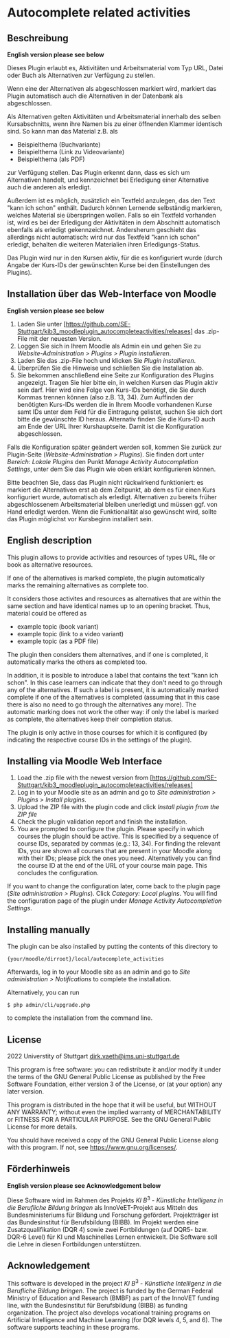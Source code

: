 # Autocomplete related activities #

## Beschreibung
**English version please see below**

Dieses Plugin erlaubt es, Aktivitäten und Arbeitsmaterial vom Typ URL, Datei oder Buch als Alternativen zur Verfügung zu stellen. 

Wenn eine der Alternativen als abgeschlossen markiert wird, markiert das Plugin automatisch auch die Alternativen in der Datenbank als abgeschlossen. 

Als Alternativen gelten Aktivitäten und Arbeitsmaterial innerhalb des selben Kursabschnitts, wenn ihre Namen  bis zu einer öffnenden Klammer identisch sind. So kann man das Material z.B. als 

* Beispielthema (Buchvariante)
* Beispielthema (Link zu Videovariante)
* Beispielthema (als PDF)

zur Verfügung stellen. Das Plugin erkennt dann, dass es sich um Alternativen handelt, und kennzeichnet bei Erledigung einer Alternative auch die anderen als erledigt. 

Außerdem ist es möglich, zusätzlich ein Textfeld anzulegen, das den Text "kann ich schon" enthält. Dadurch können Lernende selbständig markieren, welches Material sie überspringen wollen. Falls so ein Textfeld vorhanden ist, wird es bei der Erledigung der Aktivitäten in dem Abschnitt automatisch ebenfalls als erledigt gekennzeichnet. Andersherum geschieht das allerdings nicht automatisch: wird nur das Textfeld "kann ich schon" erledigt, behalten die weiteren Materialien ihren Erledigungs-Status. 

Das Plugin wird nur in den Kursen aktiv, für die es konfiguriert wurde (durch Angabe der Kurs-IDs der gewünschten Kurse bei den Einstellungen des Plugins).

## Installation über das Web-Interface von Moodle
**English version please see below**

1. Laden Sie unter [https://github.com/SE-Stuttgart/kib3_moodleplugin_autocompleteactivities/releases] das .zip-File mit der neuesten Version.
2. Loggen Sie sich in Ihrem Moodle als Admin ein und gehen Sie zu _Website-Administration > Plugins > Plugin installieren_. 
3. Laden Sie das .zip-File hoch und klicken Sie _Plugin installieren_.
4. Überprüfen Sie die Hinweise und schließen Sie die Installation ab.
5. Sie bekommen anschließend eine Seite zur Konfiguration des Plugins angezeigt. Tragen Sie hier bitte ein, in welchen Kursen das Plugin aktiv sein darf. Hier wird eine Folge von Kurs-IDs benötigt, die Sie durch Kommas trennen können (also z.B. 13, 34). Zum Auffinden der benötigten Kurs-IDs werden die in Ihrem Moodle vorhandenen Kurse samt IDs unter dem Feld für die Eintragung gelistet, suchen Sie sich dort bitte die gewünschte ID heraus. Alternativ finden Sie die Kurs-ID auch am Ende der URL Ihrer Kurshauptseite. Damit ist die Konfiguration abgeschlossen.

Falls die Konfiguration später geändert werden soll, kommen Sie zurück zur Plugin-Seite (_Website-Administration > Plugins_). Sie finden dort unter _Bereich: Lokale Plugins_ den Punkt _Manage Activity Autocompletion Settings_, unter dem Sie das Plugin wie oben erklärt konfigurieren können.

Bitte beachten Sie, dass das Plugin nicht rückwirkend funktioniert: es markiert die Alternativen erst ab dem Zeitpunkt, ab dem es für einen Kurs konfiguriert wurde, automatisch als erledigt. Alternativen zu bereits früher abgeschlossenem Arbeitsmaterial bleiben unerledigt und müssen ggf. von Hand erledigt werden. Wenn die Funktionalität also gewünscht wird, sollte das Plugin möglichst vor Kursbeginn installiert sein.

 
## English description

This plugin allows to provide activities and resources of types URL, file or book as alternative resources. 

If one of the alternatives is marked complete, the plugin automatically marks the remaining alternatives as complete too. 

It considers those activites and resources as alternatives that are within the same section and have identical names up to an opening bracket. Thus, material could be offered as

* example topic (book variant)
* example topic (link to a video variant)
* example topic (as a PDF file)

The plugin then considers them alternatives, and if one is completed, it automatically marks the others as completed too. 

In addition, it is posible to introduce a label that contains the text "kann ich schon". In this case learners can indicate that they don't need to go through any of the alternatives. If such a label is present, it is automatically marked complete if one of the alternatives is completed (assuming that in this case there is also no need to go through the alternatives any more). The automatic marking does not work the other way: if only the label is marked as complete, the alternatives keep their completion status. 

The plugin is only active in those courses for which it is configured (by indicating the respective course IDs in the settings of the plugin).

## Installing via Moodle Web Interface

1. Load the .zip file with the newest version from [https://github.com/SE-Stuttgart/kib3_moodleplugin_autocompleteactivities/releases] 
2. Log in to your Moodle site as an admin and go to _Site administration >
   Plugins > Install plugins_.
3. Upload the ZIP file with the plugin code and click _Install plugin from the ZIP file_
4. Check the plugin validation report and finish the installation.
5. You are prompted to configure the plugin. Please specify in which courses the plugin should be active. This is specified by a sequence of course IDs, separated by commas (e.g.: 13, 34). For finding the relevant IDs, you are shown all courses that are present in your Moodle along with their IDs; please pick the ones you need. Alternatively you can find the course ID at the end of the URL of your course main page. This concludes the configuration.

If you want to change the configuration later, come back to the plugin page (_Site administration > Plugins_). Click _Category: Local plugins_. You will find the configuration page of the plugin under _Manage Activity Autocompletion Settings_.

## Installing manually ##

The plugin can be also installed by putting the contents of this directory to

    {your/moodle/dirroot}/local/autocomplete_activities

Afterwards, log in to your Moodle site as an admin and go to _Site administration >
Notifications_ to complete the installation.

Alternatively, you can run

    $ php admin/cli/upgrade.php

to complete the installation from the command line.

## License ##

2022 Universtity of Stuttgart <dirk.vaeth@ims.uni-stuttgart.de>

This program is free software: you can redistribute it and/or modify it under
the terms of the GNU General Public License as published by the Free Software
Foundation, either version 3 of the License, or (at your option) any later
version.

This program is distributed in the hope that it will be useful, but WITHOUT ANY
WARRANTY; without even the implied warranty of MERCHANTABILITY or FITNESS FOR A
PARTICULAR PURPOSE.  See the GNU General Public License for more details.

You should have received a copy of the GNU General Public License along with
this program.  If not, see <https://www.gnu.org/licenses/>.

## Förderhinweis
**English version please see Acknowledgement below**

Diese Software wird im Rahmen des Projekts $KI$ $B^3$ -  *Künstliche Intelligenz in die Berufliche Bildung bringen* als InnoVeET-Projekt aus Mitteln des Bundesministeriums für Bildung und Forschung gefördert. Projektträger ist das Bundesinstitut für Berufsbildung (BIBB). Im Projekt werden eine Zusatzqualifikation (DQR 4) sowie zwei Fortbildungen (auf DQR5- bzw. DQR-6 Level) für KI und Maschinelles Lernen entwickelt. Die Software soll die Lehre in diesen Fortbildungen unterstützen.

## Acknowledgement
This software is developed in the project $KI$ $B^3$ -  *Künstliche Intelligenz in die Berufliche Bildung bringen*. The project is funded by the German Federal Ministry of Education and Research (BMBF) as part of the InnoVET funding line, with the Bundesinstitut für Berufsbildung (BIBB) as funding organization. The project also develops vocational training programs on Artificial Intelligence and Machine Learning (for DQR levels 4, 5, and 6). The software supports teaching in these programs. 
